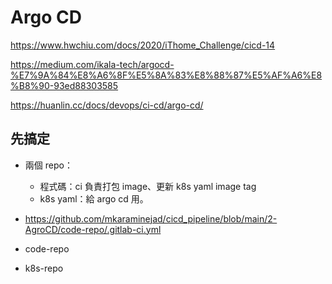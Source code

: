 # Argo CD

https://www.hwchiu.com/docs/2020/iThome_Challenge/cicd-14

https://medium.com/ikala-tech/argocd-%E7%9A%84%E8%A6%8F%E5%8A%83%E8%88%87%E5%AF%A6%E8%B8%90-93ed88303585

https://huanlin.cc/docs/devops/ci-cd/argo-cd/

## 先搞定

* 兩個 repo：
  * 程式碼：ci 負責打包 image、更新 k8s yaml image tag
  * k8s yaml：給 argo cd 用。

* https://github.com/mkaraminejad/cicd_pipeline/blob/main/2-AgroCD/code-repo/.gitlab-ci.yml

* code-repo

* k8s-repo